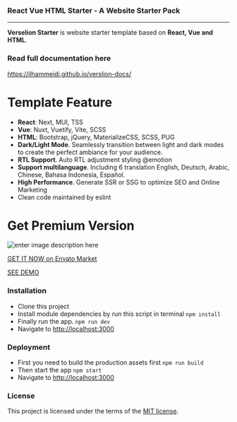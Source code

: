 ### React Vue HTML Starter - A Website Starter Pack
----------
**Verselion Starter** is website starter template based on **React, Vue and HTML**.

### Read full documentation here
https://ilhammeidi.github.io/verslion-docs/

# Template Feature

-   **React**: Next, MUI, TSS
-   **Vue**: Nuxt, Vuetify, Vite, SCSS
-   **HTML**: Bootstrap, jQuery, MaterializeCSS, SCSS, PUG
-   **Dark/Light Mode**. Seamlessly transition between light and dark modes to create the perfect ambiance for your audience.
-   **RTL Support**. Auto RTL adjustment styling @emotion
-   **Support multilanguage**. Including 6 translation English, Deutsch, Arabic, Chinese, Bahasa Indonesia, Español.
-   **High Performance**. Generate SSR or SSG to optimize SEO and Online Marketing
-   Clean code maintained by eslint

# Get Premium Version
![enter image description here](https://firebasestorage.googleapis.com/v0/b/enlite-3a841.appspot.com/o/Intro.jpg?alt=media&token=d6b9b15f-b336-4532-8b23-cbfe73f6a61a)

[GET IT NOW on Envato Market](https://bit.ly/3xeTsEN)

[SEE DEMO](https://bit.ly/3vmqcxs)


### Installation

 - Clone this project
 - Install module dependencies by run this script in terminal
    `npm install`
 - Finally run the app.
	 `npm run dev`
 - Navigate to  [http://localhost:3000](http://localhost:3000)

### Deployment

 - First you need to build the production assets first
    `npm run build`
 - Then start the app
    `npm start`
 - Navigate to  [http://localhost:3000](http://localhost:3000)

### License
This project is licensed under the terms of the [MIT license](https://github.com/ilhammeidi/verselion-starter/blob/main/LICENSE).
